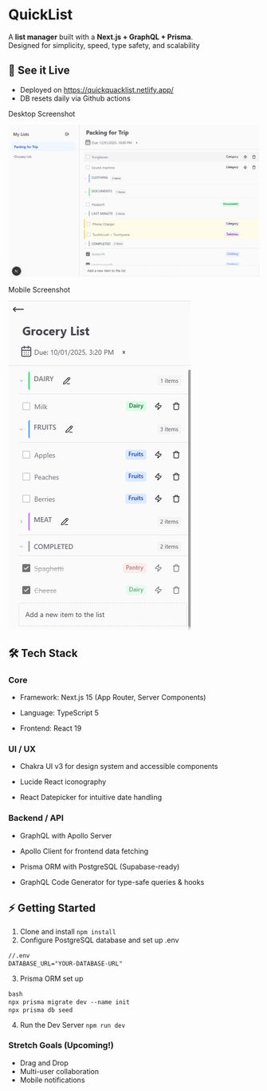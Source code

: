 # QuickList

A  **list manager** built with a **Next.js + GraphQL + Prisma**.  
Designed for simplicity, speed, type safety, and scalability
## 📸 See it Live
- Deployed on https://quickquacklist.netlify.app/
- DB resets daily via Github actions

Desktop Screenshot

![Desktop-screenshot](./docs/web-screenshot.png)

Mobile Screenshot 

![Mobile-screenshot](./docs/mobile-screenshot.png)

## 🛠 Tech Stack
### Core

- Framework: Next.js 15
 (App Router, Server Components)

- Language: TypeScript 5

- Frontend: React 19

### UI / UX

- Chakra UI v3
 for design system and accessible components

- Lucide React iconography

- React Datepicker
 for intuitive date handling



### Backend / API

- GraphQL
 with Apollo Server

- Apollo Client
 for frontend data fetching

- Prisma ORM
 with PostgreSQL (Supabase-ready)

- GraphQL Code Generator
 for type-safe queries & hooks

## ⚡ Getting Started
1. Clone and install `npm install`
2. Configure PostgreSQL database and set up .env

```
//.env
DATABASE_URL="YOUR-DATABASE-URL"
```
3. Prisma ORM set up
```
bash
npx prisma migrate dev --name init
npx prisma db seed
```
4. Run the Dev Server ```npm run dev```

### Stretch Goals (Upcoming!)
- Drag and Drop
- Multi-user collaboration
- Mobile notifications
